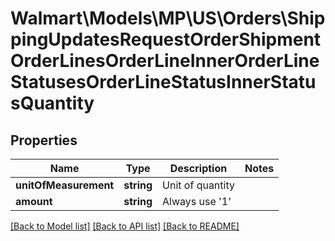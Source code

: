 # Walmart\Models\MP\US\Orders\ShippingUpdatesRequestOrderShipmentOrderLinesOrderLineInnerOrderLineStatusesOrderLineStatusInnerStatusQuantity

## Properties

Name | Type | Description | Notes
------------ | ------------- | ------------- | -------------
**unitOfMeasurement** | **string** | Unit of quantity |
**amount** | **string** | Always use '1' |


[[Back to Model list]](./) [[Back to API list]](../../../../../README.md#supported-apis) [[Back to README]](../../../../../README.md)
